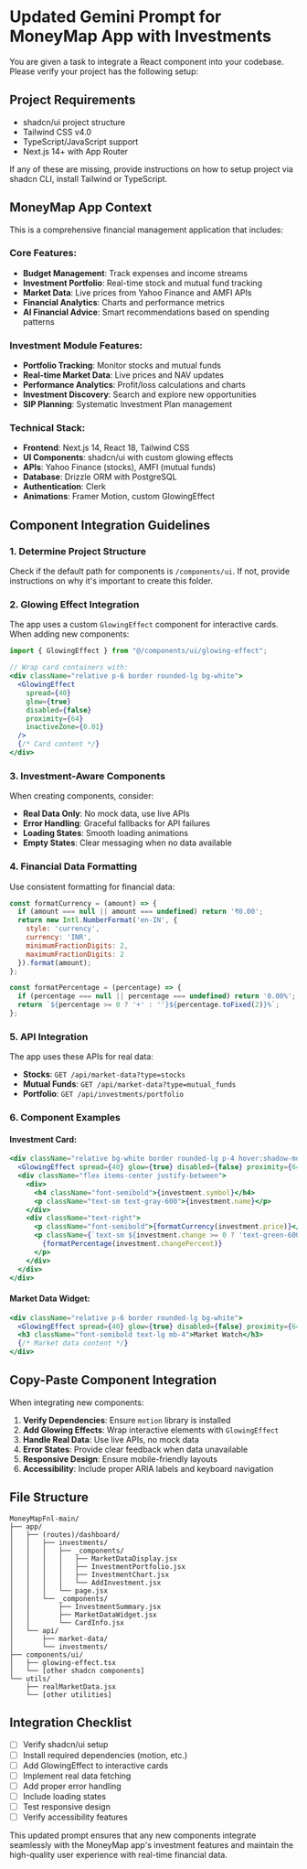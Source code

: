 # Updated Gemini Prompt for MoneyMap App with Investments

You are given a task to integrate a React component into your codebase. Please verify your project has the following setup:

## Project Requirements
- shadcn/ui project structure
- Tailwind CSS v4.0
- TypeScript/JavaScript support
- Next.js 14+ with App Router

If any of these are missing, provide instructions on how to setup project via shadcn CLI, install Tailwind or TypeScript.

## MoneyMap App Context
This is a comprehensive financial management application that includes:

### Core Features:
- **Budget Management**: Track expenses and income streams
- **Investment Portfolio**: Real-time stock and mutual fund tracking
- **Market Data**: Live prices from Yahoo Finance and AMFI APIs
- **Financial Analytics**: Charts and performance metrics
- **AI Financial Advice**: Smart recommendations based on spending patterns

### Investment Module Features:
- **Portfolio Tracking**: Monitor stocks and mutual funds
- **Real-time Market Data**: Live prices and NAV updates
- **Performance Analytics**: Profit/loss calculations and charts
- **Investment Discovery**: Search and explore new opportunities
- **SIP Planning**: Systematic Investment Plan management

### Technical Stack:
- **Frontend**: Next.js 14, React 18, Tailwind CSS
- **UI Components**: shadcn/ui with custom glowing effects
- **APIs**: Yahoo Finance (stocks), AMFI (mutual funds)
- **Database**: Drizzle ORM with PostgreSQL
- **Authentication**: Clerk
- **Animations**: Framer Motion, custom GlowingEffect

## Component Integration Guidelines

### 1. Determine Project Structure
Check if the default path for components is `/components/ui`. If not, provide instructions on why it's important to create this folder.

### 2. Glowing Effect Integration
The app uses a custom `GlowingEffect` component for interactive cards. When adding new components:

```jsx
import { GlowingEffect } from "@/components/ui/glowing-effect";

// Wrap card containers with:
<div className="relative p-6 border rounded-lg bg-white">
  <GlowingEffect
    spread={40}
    glow={true}
    disabled={false}
    proximity={64}
    inactiveZone={0.01}
  />
  {/* Card content */}
</div>
```

### 3. Investment-Aware Components
When creating components, consider:
- **Real Data Only**: No mock data, use live APIs
- **Error Handling**: Graceful fallbacks for API failures
- **Loading States**: Smooth loading animations
- **Empty States**: Clear messaging when no data available

### 4. Financial Data Formatting
Use consistent formatting for financial data:

```jsx
const formatCurrency = (amount) => {
  if (amount === null || amount === undefined) return '₹0.00';
  return new Intl.NumberFormat('en-IN', {
    style: 'currency',
    currency: 'INR',
    minimumFractionDigits: 2,
    maximumFractionDigits: 2
  }).format(amount);
};

const formatPercentage = (percentage) => {
  if (percentage === null || percentage === undefined) return '0.00%';
  return `${percentage >= 0 ? '+' : ''}${percentage.toFixed(2)}%`;
};
```

### 5. API Integration
The app uses these APIs for real data:
- **Stocks**: `GET /api/market-data?type=stocks`
- **Mutual Funds**: `GET /api/market-data?type=mutual_funds`
- **Portfolio**: `GET /api/investments/portfolio`

### 6. Component Examples

#### Investment Card:
```jsx
<div className="relative bg-white border rounded-lg p-4 hover:shadow-md transition-shadow">
  <GlowingEffect spread={40} glow={true} disabled={false} proximity={64} inactiveZone={0.01} />
  <div className="flex items-center justify-between">
    <div>
      <h4 className="font-semibold">{investment.symbol}</h4>
      <p className="text-sm text-gray-600">{investment.name}</p>
    </div>
    <div className="text-right">
      <p className="font-semibold">{formatCurrency(investment.price)}</p>
      <p className={`text-sm ${investment.change >= 0 ? 'text-green-600' : 'text-red-600'}`}>
        {formatPercentage(investment.changePercent)}
      </p>
    </div>
  </div>
</div>
```

#### Market Data Widget:
```jsx
<div className="relative p-6 border rounded-lg bg-white">
  <GlowingEffect spread={40} glow={true} disabled={false} proximity={64} inactiveZone={0.01} />
  <h3 className="font-semibold text-lg mb-4">Market Watch</h3>
  {/* Market data content */}
</div>
```

## Copy-Paste Component Integration

When integrating new components:

1. **Verify Dependencies**: Ensure `motion` library is installed
2. **Add Glowing Effects**: Wrap interactive elements with `GlowingEffect`
3. **Handle Real Data**: Use live APIs, no mock data
4. **Error States**: Provide clear feedback when data unavailable
5. **Responsive Design**: Ensure mobile-friendly layouts
6. **Accessibility**: Include proper ARIA labels and keyboard navigation

## File Structure
```
MoneyMapFnl-main/
├── app/
│   ├── (routes)/dashboard/
│   │   ├── investments/
│   │   │   ├── _components/
│   │   │   │   ├── MarketDataDisplay.jsx
│   │   │   │   ├── InvestmentPortfolio.jsx
│   │   │   │   ├── InvestmentChart.jsx
│   │   │   │   └── AddInvestment.jsx
│   │   │   └── page.jsx
│   │   └── _components/
│   │       ├── InvestmentSummary.jsx
│   │       ├── MarketDataWidget.jsx
│   │       └── CardInfo.jsx
│   └── api/
│       ├── market-data/
│       └── investments/
├── components/ui/
│   ├── glowing-effect.tsx
│   └── [other shadcn components]
└── utils/
    ├── realMarketData.jsx
    └── [other utilities]
```

## Integration Checklist
- [ ] Verify shadcn/ui setup
- [ ] Install required dependencies (motion, etc.)
- [ ] Add GlowingEffect to interactive cards
- [ ] Implement real data fetching
- [ ] Add proper error handling
- [ ] Include loading states
- [ ] Test responsive design
- [ ] Verify accessibility features

This updated prompt ensures that any new components integrate seamlessly with the MoneyMap app's investment features and maintain the high-quality user experience with real-time financial data. 